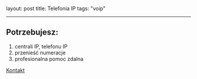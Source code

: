 layout: post
title: Telefonia IP
tags: "voip"

---

## Potrzebujesz:

   1. centrali IP, telefonu IP
   2. przenieść numeracje
   3. profesionalna pomoc zdalna


   [Kontakt](https://keca13.github.io/tasks)